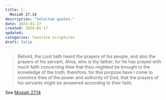 ```yaml
---
title: |-
  Mosiah 27.14
description: "Selected quotes."
date: 2024-01-17
created: 2024-01-17
updated: 
categories: favorite scriptures
draft: false
---
```


> Behold, the Lord hath heard the prayers of his people, and also the prayers of his servant, Alma, who is thy father; for he has prayed with much faith concerning thee that thou mightest be brought to the knowledge of the truth; therefore, for this purpose have I come to convince thee of the power and authority of God, that the prayers of his servants might be answered according to their faith.

See [Mosiah 27.14](https://www.churchofjesuschrist.org/study/scriptures/bofm/mosiah/27?id=p14&lang=eng#p14)